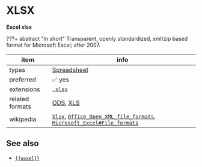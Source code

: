 

# XLSX

**Excel xlsx**

???+ abstract "In short"
    Transparent, openly standardized, xml/zip based format for Microsoft Excel; after 2007.

item | info
--- | ---
types | [Spreadsheet](../dataTypes/spreadsheet.md)
preferred | ✅ yes
extensions | [`.xlsx`](../extensions/xlsx.md)
related formats | [ODS](../fileFormats/ods.md), [XLS](../fileFormats/xls.md)
wikipedia | [`Xlsx`]({{wikipedia}}/Xlsx), [`Office_Open_XML_file_formats`]({{wikipedia}}/Office_Open_XML_file_formats), [`Microsoft_Excel#File_formats`]({{wikipedia}}/Microsoft_Excel#File_formats)



## See also
*   [`{{ooxml}}`]({{ooxml}})




